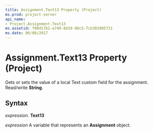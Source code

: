```yaml
---
title: Assignment.Text13 Property (Project)
ms.prod: project-server
api_name:
- Project.Assignment.Text13
ms.assetid: f00d17b1-a749-8d19-98c5-7cb301005721
ms.date: 06/08/2017
---
```



# Assignment.Text13 Property (Project)

Gets or sets the value of a local Text custom field for the assignment. Read/write **String**.


## Syntax

 _expression_. **Text13**

 _expression_ A variable that represents an **Assignment** object.


